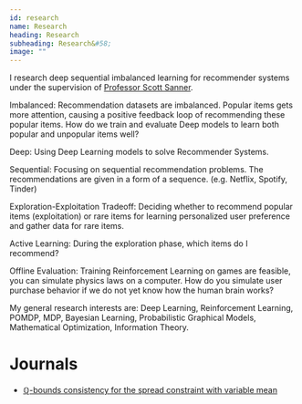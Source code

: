 ```yaml
---
id: research
name: Research
heading: Research
subheading: Research&#58;
image: ""
---
```


I research deep sequential imbalanced learning for recommender systems  under the supervision of [Professor Scott Sanner](http://d3m.mie.utoronto.ca/members/ssanner/).

Imbalanced:
Recommendation datasets are imbalanced. Popular items gets more attention, causing a positive feedback loop of 
recommending these popular items. How do we train and evaluate Deep models to learn both popular and unpopular items
well? 

Deep:
Using Deep Learning models to solve Recommender Systems.

Sequential:
Focusing on sequential recommendation problems. The recommendations are given in a form of a sequence. (e.g. Netflix, Spotify, Tinder)

Exploration-Exploitation Tradeoff:
Deciding whether to recommend popular items (exploitation) or rare items for learning personalized user preference and gather data for rare items.

Active Learning: During the exploration phase, which items do I recommend? 

Offline Evaluation: 
Training Reinforcement Learning on games are feasible, you can simulate physics laws on a computer. How do you simulate user purchase behavior if we do not yet know how the human brain works? 

My general research interests are: 
Deep Learning, Reinforcement Learning, POMDP, MDP, Bayesian Learning, Probabilistic Graphical Models, Mathematical Optimization, Information Theory.

# Journals

* [ℚ-bounds consistency for the spread constraint with variable mean](https://link.springer.com/article/10.1007/s10601-016-9238-x)
